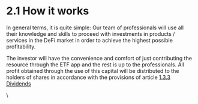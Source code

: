 # 2.1 How it works

In general terms, it is quite simple: Our team of professionals will use all their knowledge and skills to proceed with investments in products / services in the DeFi market in order to achieve the highest possible profitability.

The investor will have the convenience and comfort of just contributing the resource through the ETF app and the rest is up to the professionals. All profit obtained through the use of this capital will be distributed to the holders of shares in accordance with the provisions of article [1.3.3 Dividends](../economic-bases/1.4-dividends.md)

\
